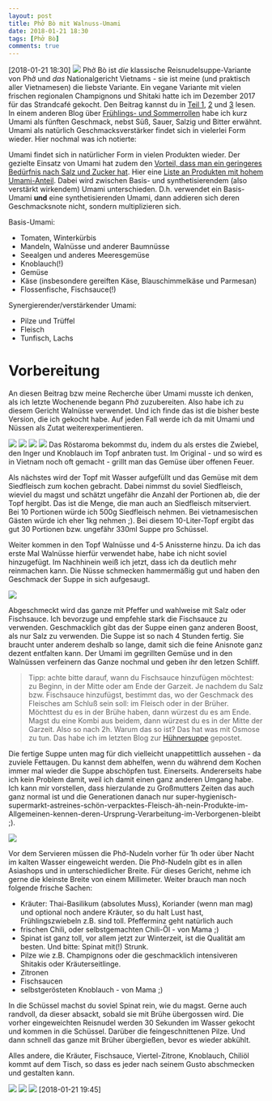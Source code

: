 ```yaml
---
layout: post
title: Phở Bò mit Walnuss-Umami
date: 2018-01-21 18:30
tags: [Phở Bò]
comments: true
---
```

[2018-01-21 18:30]
<img class="fit image" src="{{site.baseurl}}/images/2018-01-21-Phở-Bò-cover.jpg">
Phở Bò ist *die* klassische Reisnudelsuppe-Variante von Phở und *das* Nationalgericht Vietnams - sie ist meine (und praktisch aller Vietnamesen) die liebste Variante. Ein vegane Variante mit vielen frischen regionalen Champignons und Shitaki hatte ich im Dezember 2017 für das Strandcafé gekocht. Den Beitrag kannst du in [Teil 1](https://taitruong.github.io/mamaskitchen.de/2017/12/18/Strandcaf%C3%A9-Gericht-Woche-3-Teil-1-Ph%E1%BB%9F.html), [2](https://taitruong.github.io/mamaskitchen.de/2017/12/20/Strandcaf%C3%A9-Gericht-Woche-3-Teil-2-Ph%E1%BB%9F.html) und [3](https://taitruong.github.io/mamaskitchen.de/2018/01/03/Strandcaf%C3%A9-Resum%C3%A9.html) lesen. In einem anderen Blog über [Frühlings- und Sommerrollen](https://taitruong.github.io/mamaskitchen.de/2017/12/09/Strandcafé-Gericht-Woche-1-Abschluß.html) habe ich kurz Umami als fünften Geschmack, nebst Süß, Sauer, Salzig und Bitter erwähnt. Umami als natürlich Geschmacksverstärker findet sich in vielerlei Form wieder. Hier nochmal was ich notierte:

Umami findet sich in natürlicher Form in vielen Produkten wieder. Der gezielte Einsatz von Umami hat zudem den [Vorteil, dass man ein geringeres Bedürfnis nach Salz und Zucker hat](https://www.urgeschmack.de/kochen-mit-umami/). Hier eine [Liste an Produkten mit hohem Umami-Anteil](https://experiencelife.com/article/umami-the-secret-flavor/). Dabei wird zwischen Basis- und synthetisierendem (also verstärkt wirkendem) Umami unterschieden. D.h. verwendet ein Basis-Umami **und** eine synthetisierenden Umami, dann addieren sich deren Geschmacksnote nicht, sondern multiplizieren sich.

Basis-Umami:
- Tomaten, Winterkürbis
- Mandeln, Walnüsse und anderer Baumnüsse
- Seealgen und anderes Meeresgemüse
- Knoblauch(!)
- Gemüse
- Käse (insbesondere gereiften Käse, Blauschimmelkäse und Parmesan)
- Flossenfische, Fischsauce(!)

Synergierender/verstärkender Umami:
- Pilze und Trüffel
- Fleisch
- Tunfisch, Lachs

# Vorbereitung
An diesen Beitrag bzw meine Recherche über Umami musste ich denken, als ich letzte Wochenende begann Phở zuzubereiten. Also habe ich zu diesem Gericht Walnüsse verwendet. Und ich finde das ist die bisher beste Version, die ich gekocht habe. Auf jeden Fall werde ich da mit Umami und Nüssen als Zutat weiterexperimentieren.

<img class="image left" src="{{site.baseurl}}/images/2018-01-21-roasting-ginger-onion-garlic-1.jpg">
<img class="image right" src="{{site.baseurl}}/images/2018-01-21-roasting-ginger-onion-garlic-2.jpg">
<img class="image left" src="{{site.baseurl}}/images/2018-01-21-roasting-ginger-onion-garlic-3.jpg">

<img class="image right" src="{{site.baseurl}}/images/2018-01-21-roasting-ginger-onion-garlic-4.jpg">
Das Röstaroma bekommst du, indem du als erstes die Zwiebel, den Inger und Knoblauch im Topf anbraten tust. Im Original - und so wird es in Vietnam noch oft gemacht - grillt man das Gemüse über offenen Feuer.

Als nächstes wird der Topf mit Wasser aufgefüllt und das Gemüse mit dem Siedfleisch zum kochen gebracht. Dabei nimmst du soviel Siedfleisch, wieviel du magst und schätzt ungefähr die Anzahl der Portionen ab, die der Topf hergibt. Das ist die Menge, die man auch an Siedfleisch mitserviert. Bei 10 Portionen würde ich 500g Siedfleisch nehmen. Bei vietnamesischen Gästen würde ich eher 1kg nehmen ;). Bei diesem 10-Liter-Topf ergibt das gut 30 Portionen bzw. ungefähr 330ml Suppe pro Schüssel.

Weiter kommen in den Topf Walnüsse und 4-5 Anissterne hinzu. Da ich das erste Mal Walnüsse hierfür verwendet habe, habe ich nicht soviel hinzugefügt. Im Nachhinein weiß ich jetzt, dass ich da deutlich mehr reinmachen kann. Die Nüsse schmecken hammermäßig gut und haben den Geschmack der Suppe in sich aufgesaugt.

<img class="fit image" src="{{site.baseurl}}/images/2018-01-21-Phở-Bò-prepare-boiling.jpg">

Abgeschmeckt wird das ganze mit Pfeffer und wahlweise mit Salz oder Fischsauce. Ich bevorzuge und empfehle stark die Fischsauce zu verwenden. Geschmacklich gibt das der Suppe einen ganz anderen Boost, als nur Salz zu verwenden. Die Suppe ist so nach 4 Stunden fertig. Sie braucht unter anderem deshalb so lange, damit sich die feine Anisnote ganz dezent entfalten kann. Der Umami im gegrillten Gemüse und in den Walnüssen verfeinern das Ganze nochmal und geben ihr den letzen Schliff.

> Tipp: achte bitte darauf, wann du Fischsauce hinzufügen möchtest: zu Beginn, in der Mitte oder am Ende der Garzeit. Je nachdem du Salz bzw. Fischsauce hinzufügst, bestimmt das, wo der Geschmack des Fleisches am Schluß sein soll: im Fleisch oder in der Brüher. Möchttest du es in der Brühe haben, dann würzest du es am Ende. Magst du eine Kombi aus beidem, dann würzest du es in der Mitte der Garzeit. Also so nach 2h. Warum das so ist? Das hat was mit Osmose zu tun. Das habe ich im letzten Blog zur [Hühnersuppe](https://taitruong.github.io/mamaskitchen.de/2018/01/06/H%C3%BChnersuppe.html) gepostet.

Die fertige Suppe unten mag für dich vielleicht unappetittlich aussehen - da zuviele Fettaugen. Du kannst dem abhelfen, wenn du während dem Kochen immer mal wieder die Suppe abschöpfen tust. Einerseits. Andererseits habe ich kein Problem damit, weil ich damit einen ganz anderen Umgang habe. Ich kann mir vorstellen, dass hierzulande zu Großmutters Zeiten das auch ganz normal ist und die Generationen danach nur super-hygienisch-supermarkt-astreines-schön-verpacktes-Fleisch-äh-nein-Produkte-im-Allgemeinen-kennen-deren-Ursprung-Verarbeitung-im-Verborgenen-bleibt ;).

<img class="fit image" src="{{site.baseurl}}/images/2018-01-21-Phở-Bò-broth.jpg">

Vor dem Servieren müssen die Phở-Nudeln vorher für 1h oder über Nacht im kalten Wasser eingeweicht werden. Die Phở-Nudeln gibt es in allen Asiashops und in unterschiedlicher Breite. Für dieses Gericht, nehme ich gerne die kleinste Breite von einem Millimeter. Weiter brauch man noch folgende frische Sachen:

- Kräuter: Thai-Basilikum (absolutes Muss), Koriander (wenn man mag) und optional noch andere Kräuter, so du halt Lust hast, Frühlingszwiebeln z.B. sind toll. Pfefferminz geht natürlich auch
- frischen Chili, oder selbstgemachten Chili-Öl - von Mama ;)
- Spinat ist ganz toll, vor allem jetzt zur Winterzeit, ist die Qualität am besten. Und bitte: Spinat mit(!) Strunk.
- Pilze wie z.B. Champignons oder die geschmacklich intensiveren Shitakis oder Kräuterseitlinge.
- Zitronen
- Fischsaucen
- selbstgerösteten Knoblauch - von Mama ;)

In die Schüssel machst du soviel Spinat rein, wie du magst. Gerne auch randvoll, da dieser absackt, sobald sie mit Brühe übergossen wird. Die vorher eingeweichten Reisnudel werden 30 Sekunden im Wasser gekocht und kommen in die Schüssel. Darüber die feingeschnittenen Pilze. Und dann schnell das ganze mit Brüher übergießen, bevor es wieder abkühlt.

Alles andere, die Kräuter, Fischsauce, Viertel-Zitrone, Knoblauch, Chiliöl kommt auf dem Tisch, so dass es jeder nach seinem Gusto abschmecken und gestalten kann.

<img class="fit image" src="{{site.baseurl}}/images/2018-01-21-Phở-Bò-finish-1.jpg">
<img class="image left" src="{{site.baseurl}}/images/2018-01-21-Phở-Bò-finish-2.jpg">
<img class="image right" src="{{site.baseurl}}/images/2018-01-21-Phở-Bò-finish-3.jpg">
[2018-01-21 19:45]
